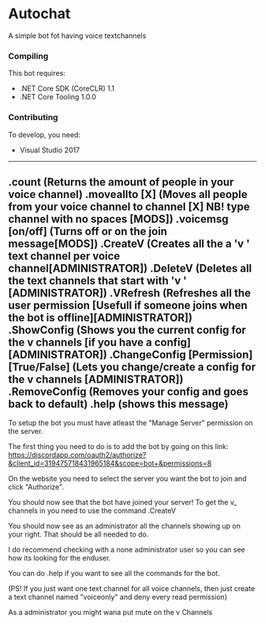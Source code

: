 # Autochat
A simple bot fot having voice textchannels

### Compiling
This bot requires:
- .NET Core SDK (CoreCLR) 1.1
- .NET Core Tooling 1.0.0

### Contributing
To develop, you need:
- Visual Studio 2017
----------------------------------------------------------------------------------------------------
  .count (Returns the amount of people in your voice channel)
  .moveallto [X]  (Moves all people from your voice channel to channel [X] NB! type channel with no spaces [MODS])
  .voicemsg [on/off] (Turns off or on the join message[MODS])
  .CreateV (Creates all the a 'v ' text channel per voice channel[ADMINISTRATOR])
  .DeleteV (Deletes all the text channels that start with 'v ' [ADMINISTRATOR])
  .VRefresh (Refreshes all the user permission [Usefull if someone joins when the bot is offline][ADMINISTRATOR])
  .ShowConfig (Shows you the current config for the v channels [if you have a config][ADMINISTRATOR])
  .ChangeConfig [Permission] [True/False] (Lets you change/create a config for the v channels [ADMINISTRATOR])
  .RemoveConfig (Removes your config and goes back to default)
  .help (shows this message)
----------------------------------------------------------------------------------------------------
To setup the bot you must have atleast the "Manage Server" permission on the server.

The first thing you need to do is to add the bot by going on this link:
https://discordapp.com/oauth2/authorize?&client_id=319475718431965184&scope=bot+&permissions=8

On the website you need to select the server you want the bot to join and click "Authorize".

You should now see that the bot have joined your server!
To get the v_ channels in you need to use the command .CreateV

You should now see as an administrator all the channels showing up on your right.
That should be all needed to do.

I do recommend checking with a none administrator user so you can see how its looking for the enduser.

You can do .help if you want to see all the commands for the bot.

(PS! If you just want one text channel for all voice channels, then just create a text channel named "voiceonly" and deny every read permission)

As a administrator you might wana put mute on the v Channels
